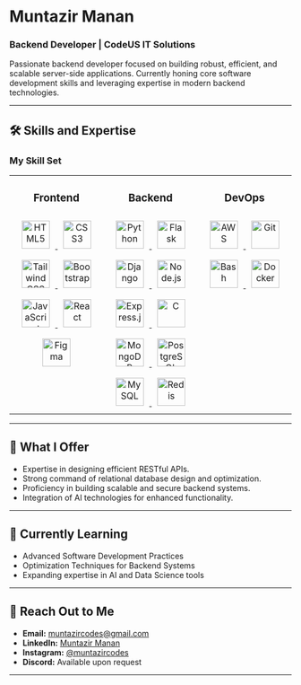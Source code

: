 # Muntazir Manan

### Backend Developer | CodeUS IT Solutions
Passionate backend developer focused on building robust, efficient, and scalable server-side applications. Currently honing core software development skills and leveraging expertise in modern backend technologies.

---

## 🛠 **Skills and Expertise**

### My Skill Set  
<table>
    <tr>
        <td valign="top" width="33%">
            <h3 align="center">Frontend</h3>
            <div align="center">  
                <a href="https://en.wikipedia.org/wiki/HTML5" target="_blank">
                    <img src="https://profilinator.rishav.dev/skills-assets/html5-original-wordmark.svg" alt="HTML5" height="50" style="margin: 10px" />
                </a>  
                <a href="https://www.w3schools.com/css/" target="_blank">
                    <img src="https://profilinator.rishav.dev/skills-assets/css3-original-wordmark.svg" alt="CSS3" height="50" style="margin: 10px" />
                </a>  
                <a href="https://www.tailwindcss.com/" target="_blank">
                    <img src="https://profilinator.rishav.dev/skills-assets/tailwindcss.svg" alt="Tailwind CSS" height="50" style="margin: 10px" />
                </a>  
                <a href="https://getbootstrap.com/docs/3.4/javascript/" target="_blank">
                    <img src="https://profilinator.rishav.dev/skills-assets/bootstrap-plain.svg" alt="Bootstrap" height="50" style="margin: 10px" />
                </a>  
                <a href="https://www.javascript.com/" target="_blank">
                    <img src="https://profilinator.rishav.dev/skills-assets/javascript-original.svg" alt="JavaScript" height="50" style="margin: 10px" />
                </a>  
                <a href="https://reactjs.org/" target="_blank">
                    <img src="https://profilinator.rishav.dev/skills-assets/react-original-wordmark.svg" alt="React" height="50" style="margin: 10px" />
                </a>  
                <a href="https://www.figma.com/" target="_blank">
                    <img src="https://profilinator.rishav.dev/skills-assets/figma-icon.svg" alt="Figma" height="50" style="margin: 10px" />
                </a>  
            </div>
        </td>
        <td valign="top" width="33%">
            <h3 align="center">Backend</h3>
            <div align="center">  
                <a href="https://www.python.org/" target="_blank">
                    <img src="https://profilinator.rishav.dev/skills-assets/python-original.svg" alt="Python" height="50" style="margin: 10px" />
                </a>  
                <a href="https://flask.palletsprojects.com/" target="_blank">
                    <img src="https://profilinator.rishav.dev/skills-assets/flask.png" alt="Flask" height="50" style="margin: 10px" />
                </a>  
                <a href="https://www.djangoproject.com/" target="_blank">
                    <img src="https://profilinator.rishav.dev/skills-assets/django-original.svg" alt="Django" height="50" style="margin: 10px" />
                </a>  
                <a href="https://nodejs.org/" target="_blank">
                    <img src="https://profilinator.rishav.dev/skills-assets/nodejs-original-wordmark.svg" alt="Node.js" height="50" style="margin: 10px" />
                </a>  
                <a href="https://expressjs.com/" target="_blank">
                    <img src="https://profilinator.rishav.dev/skills-assets/express-original-wordmark.svg" alt="Express.js" height="50" style="margin: 10px" />
                </a>  
                <a href="https://www.cprogramming.com/" target="_blank">
                    <img src="https://profilinator.rishav.dev/skills-assets/c-original.svg" alt="C" height="50" style="margin: 10px" />
                </a>  
                <a href="https://www.mongodb.com/" target="_blank">
                    <img src="https://profilinator.rishav.dev/skills-assets/mongodb-original-wordmark.svg" alt="MongoDB" height="50" style="margin: 10px" />
                </a>  
                <a href="https://www.postgresql.org/" target="_blank">
                    <img src="https://profilinator.rishav.dev/skills-assets/postgresql-original-wordmark.svg" alt="PostgreSQL" height="50" style="margin: 10px" />
                </a>  
                <a href="https://www.mysql.com/" target="_blank">
                    <img src="https://profilinator.rishav.dev/skills-assets/mysql-original-wordmark.svg" alt="MySQL" height="50" style="margin: 10px" />
                </a>  
                <a href="https://redis.io/" target="_blank">
                    <img src="https://profilinator.rishav.dev/skills-assets/redis-original-wordmark.svg" alt="Redis" height="50" style="margin: 10px" />
                </a>  
            </div>
        </td>
        <td valign="top" width="33%">
            <h3 align="center">DevOps</h3>
            <div align="center">  
                <a href="https://aws.amazon.com/" target="_blank">
                    <img src="https://profilinator.rishav.dev/skills-assets/amazonwebservices-original-wordmark.svg" alt="AWS" height="50" style="margin: 10px" />
                </a>  
                <a href="https://github.com/" target="_blank">
                    <img src="https://profilinator.rishav.dev/skills-assets/git-scm-icon.svg" alt="Git" height="50" style="margin: 10px" />
                </a>  
                <a href="https://www.gnu.org/software/bash/" target="_blank">
                    <img src="https://profilinator.rishav.dev/skills-assets/gnu_bash-icon.svg" alt="Bash" height="50" style="margin: 10px" />
                </a>  
                <a href="https://www.docker.com/" target="_blank">
                    <img src="https://profilinator.rishav.dev/skills-assets/docker-original-wordmark.svg" alt="Docker" height="50" style="margin: 10px" />
                </a>  
            </div>
        </td>
    </tr>
</table>  

---

## 🚀 **What I Offer**
- Expertise in designing efficient RESTful APIs.
- Strong command of relational database design and optimization.
- Proficiency in building scalable and secure backend systems.
- Integration of AI technologies for enhanced functionality.

---

## 🌱 **Currently Learning**
- Advanced Software Development Practices
- Optimization Techniques for Backend Systems
- Expanding expertise in AI and Data Science tools

---

## 📢 **Reach Out to Me**
- **Email:** [muntazircodes@gmail.com](mailto:muntazircodes@gmail.com)
- **LinkedIn:** [Muntazir Manan](https://www.linkedin.com/in/muntazircodes)
- **Instagram:** [@muntazircodes](https://www.instagram.com/muntazircodes/)
- **Discord:** Available upon request

---
